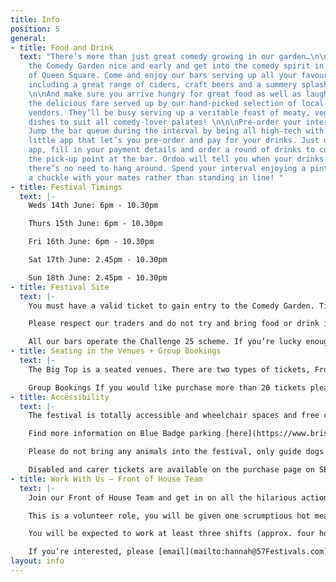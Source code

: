 ```yaml
---
title: Info
position: 5
general:
- title: Food and Drink
  text: "There’s more than just great comedy growing in our garden…\n\nGet down to
    the Comedy Garden nice and early and get into the comedy spirit in the leafy surrounds
    of Queen Square. Come and enjoy our bars serving up all your favourite tipples
    including a great range of ciders, craft beers and a summery splash of cocktails.
    \n\nAnd make sure you arrive hungry for great food as well as laughter and sample
    the delicious fare served up by our hand-picked selection of local street-food
    vendors. They’ll be busy serving up a veritable feast of meaty, veggie and vegan
    dishes to suit all comedy-lover palates! \n\n\nPre-order your interval drinks!
    Jump the bar queue during the interval by being all high-tech with Ordoo, a clever
    little app that let’s you pre-order and pay for your drinks. Just download the
    app, fill in your payment details and order a round of drinks to collect from
    the pick-up point at the bar. Ordoo will tell you when your drinks are ready so
    there’s no need to hang around. Spend your interval enjoying a pint and having
    a chuckle with your mates rather than standing in line! "
- title: Festival Timings
  text: |-
    Weds 14th June: 6pm - 10.30pm

    Thurs 15th June: 6pm - 10.30pm

    Fri 16th June: 6pm - 10.30pm

    Sat 17th June: 2.45pm - 10.30pm

    Sun 18th June: 2.45pm - 10.30pm
- title: Festival Site
  text: |-
    You must have a valid ticket to gain entry to the Comedy Garden. Tickets can be purchased online in advance or at the on site Box Office on the evening of the show, depending on availability.

    Please respect our traders and do not try and bring food or drink into the Comedy Garden.

    All our bars operate the Challenge 25 scheme. If you’re lucky enough to look under 25, please bring ID!
- title: Seating in the Venues + Group Bookings
  text: |-
    The Big Top is a seated venues. There are two types of tickets, Front Stalls and Rear Stalls. The Front Stalls are allocated and positioned closest to the stage and therefore the action. All Rear Stall tickets are sold as unreserved which means you can choose where you sit when you arrive.

    Group Bookings If you would like purchase more than 20 tickets please contact us and we will help you with the necessary arrangements.
- title: Accessibility
  text: |-
    The festival is totally accessible and wheelchair spaces and free carer tickets are available through our online ticketing partner. Please contact us ahead of the festival if you have any special requirements and we’ll do our best to accommodate you. While the festival is in full swing our Front of House team will be on hand to assist you in anyway they can.

    Find more information on Blue Badge parking [here](https://www.bristol.gov.uk/parking/where-you-can-park)

    Please do not bring any animals into the festival, only guide dogs are permitted.

    Disabled and carer tickets are available on the purchase page on SEE Tickets.
- title: Work With Us — Front of House Team
  text: |-
    Join our Front of House Team and get in on all the hilarious action. You’ll be the first point of contact with our lovely audiences so good communication skills and a friendly attitude are a must. Working with the Front of House Manager you’ll be responsible for getting our audiences to the right place at the right time, making sure the shows run on time and keeping the venues running smoothly. You should be confident, good with people, alert and interested in the programme and event you’re representing. This role is very active and a lot of fun, you should enjoy dealing with lots of people and manage all this with a level head.

    This is a volunteer role, you will be given one scrumptious hot meal per shift and as many (non-alcoholic) drinks as you need.

    You will be expected to work at least three shifts (approx. four hours with breaks) throughout the Comedy Garden, with full availability from 14th June to 18th June regarded very highly. You must be over 16 to apply.

    If you’re interested, please [email](mailto:hannah@57Festivals.com)  and we will be in touch with you shortly.
layout: info
---
```


